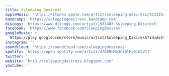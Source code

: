 ```yaml
---
title: Ssleeping DesiresS
appleMusic: 'https://itunes.apple.com/artist/ssleeping-desiress/553125243'
bandcamp: 'https://ssleepingdesiress.bandcamp.com'
discogs: 'https://www.discogs.com/artist/1935407-Ssleeping-DesiresS'
facebook: 'https://www.facebook.com/SleepingDesires'
googleMusic: >-
  https://play.google.com/store/music/artist/Ssleeping_DesiresS?id=As53s65bd7ur2qm7da2ig7xd4ju
instagram: ''
soundcloud: 'https://soundcloud.com/ssleepingdesiress'
spotify: 'https://open.spotify.com/artist/4fDRRcMe3Ci8lhq01OaVlI'
twitter: ''
website: 'http://ssleepingdesiress.blogspot.com'
youtube: ''
---
```

